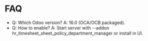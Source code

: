 # FAQ

- Q: Which Odoo version? A: 16.0 (OCA/OCB packaged).
- Q: How to enable? A: Start server with --addon hr_timesheet_sheet_policy_department_manager or install in UI.
